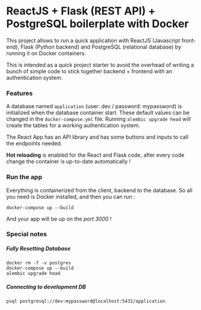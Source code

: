 # ReactJS + Flask (REST API) + PostgreSQL boilerplate with Docker

This project allows to run a quick application with ReactJS (Javascript front-end), Flask (Python backend) and PostgreSQL (relational database) by running it on Docker containers.

This is intended as a quick project starter to avoid the overhead of writing a bunch of simple code to stick together backend + frontend with an authentication system.

### Features

A database named `application` (user: dev / password: mypassword) is initialized when the database container start. These default values can be changed in the `docker-compose.yml` file.
Running `alembic upgrade head` will create the tables for a working authentication system.

The React App has an API library and has some buttons and inputs to call the endpoints needed.

**Hot reloading** is enabled for the React and Flask code, after every code change the container is up-to-date automatically !

### Run the app

Everything is containerized from the client, backend to the database. So all you need is Docker installed, and then you can run :

```
docker-compose up --build
```

And your app will be up on the *port 3000* !

### Special notes

##### Fully Resetting Database
```
docker rm -f -v postgres
docker-compose up --build
alembic upgrade head
```


##### Connecting to development DB
```
psql postgresql://dev:mypassword@localhost:5432/application
```
